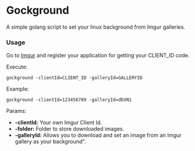 # Gockground
A simple golang script to set your linux background from Imgur galleries.

### Usage

Go to [Imgur][app-registry] and register your application for getting your CLIENT_ID code.

Execute:
```
gockground -clientId=CLIENT_ID -galleryId=GALLERYID
```

Example:

```
gockground -clientId=123456789 -galleryId=dbVN1
```

Params:
* **-clientId:** Your own Imgur Client Id.
* **-folder:** Folder to store downloaded images.
* **-galleryId:** Allows you to download and set an image from an Imgur gallery as your background".


[app-registry]: https://api.imgur.com/oauth2/addclient
